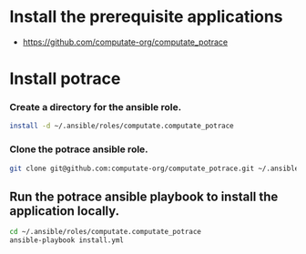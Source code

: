 
# Install the prerequisite applications

- https://github.com/computate-org/computate_potrace

# Install potrace

### Create a directory for the ansible role. 

```bash
install -d ~/.ansible/roles/computate.computate_potrace
```

### Clone the potrace ansible role. 

```bash
git clone git@github.com:computate-org/computate_potrace.git ~/.ansible/roles/computate.computate_potrace
```

## Run the potrace ansible playbook to install the application locally. 

```bash
cd ~/.ansible/roles/computate.computate_potrace
ansible-playbook install.yml
```

